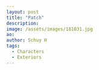 ```yaml
---
layout: post
title: "Patch"
description: 
image: /assets/images/181031.jpg
ao: 
author: Schuy H
tags: 
  - Characters
  - Exteriors
---
```




<!--- 

Optinal front matter: Date: yyyy-mm-dd hh:mm:ss

Image examples: secondary, full width

![Placeholder](/assets/images/171208.jpeg)

![Placeholder](/assets/images/171208.jpeg#full) 

---> 